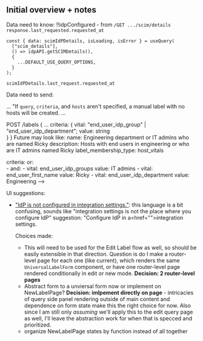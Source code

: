 ## Initial overview + notes

Data need to know:
  !!idpConfigured  - from `/GET .../scim/details response.last_requested.requested_at`
  ```
  const { data: scimIdPDetails, isLoading, isError } = useQuery(
    ["scim_details"],
    () => idpAPI.getSCIMDetails(),
    {
      ...DEFAULT_USE_QUERY_OPTIONS,
    }
  );
  ```
  `scimIdPDetails.last_request.requested_at`


Data need to send:

  ...
  "If `query`, `criteria`, and `hosts` aren't specified, a manual label with no hosts will be created.
  ...

  POST /labels
    {
      ...
      criteria: {
        vital: "end_user_idp_group" | "end_user_idp_department";
        value: string      
      }
    }
    Future may look like:
      name: Engineering department or IT admins who are named Ricky
  description: Hosts with end users in engineering or who are IT admins named Ricky
  label_membership_type: host_vitals

  criteria:
    or:  
      - and:
        - vital: end_user_idp_groups
          value: IT admins
        - vital: end_user_first_name
          value: Ricky
      - vital: end_user_idp_department
        value: Engineering -->

UI suggestions:

- ["IdP is not configured in integration
  settings."](https://www.figma.com/design/cGSVuzQvRaF4uHejqpM74K/-23899-Add-labels-based-on-end-user-s-IdP-information?node-id=5415-16469&t=ZxZOyk7eOIChor1A-1):
  this language is a bit confusing, sounds like "integration settings is not the place where you
  configure IdP" suggestion: "Configure IdP in a<href="<path>">integration settings</a>.



  Choices made:
  - This will need to be used for the Edit Label flow as well, so should be easily extensible in
    that direction. Question is do I make a router-level page for each one (like current), which
    renders the same `UniversalLabelForm` component, or have one router-level page rendered
    conditionally in edit or new mode. **Decision: 2 router-level pages**
  - Abstract form to a unviersal form now or implement on NewLabelPage? **Decision: imlpement directly on page** - intricacies of query side panel rendering outside of main content and
    dependence on form state make this the right choice for now. Also since I am still only
    *assuming* we'll apply this to the edit query page as well, I'll leave the abstraction work for
    when that is specced and prioritized.
  - organize NewLabelPage states by function instead of all together